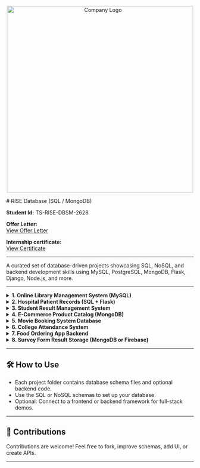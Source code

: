 <p align="center">
  <img src="https://assets.zyrosite.com/cdn-cgi/image/format=auto,w=306,fit=crop,q=95/A1aB5K570OT1jwXk/img-20250125-wa0004-mjEqG9Z8PbTQ8BbV.jpg" alt="Company Logo" width="500"/>
</p>
# RISE Database (SQL / MongoDB)

**Student Id:** TS-RISE-DBSM-2628

**Offer Letter:**  
[View Offer Letter](https://drive.google.com/file/d/1wMTbnMURJVXe2ywfG19PBcWZa1NrJppE/view?usp=drivesdk)

**Internship certificate:**  
[View Certificate](https://drive.google.com/file/d/16jQGuzRtubRLvSwD3RUoJ7dXYTCp89QJ/view?usp=drivedk)


---

A curated set of database-driven projects showcasing SQL, NoSQL, and backend development skills using MySQL, PostgreSQL, MongoDB, Flask, Django, Node.js, and more.

---

<details>
  <summary><strong>1. Online Library Management System (MySQL)</strong></summary>

**Problem:**  
Manual library systems make it difficult to track books, issues, and returns efficiently.

**Objective:**  
Develop a MySQL-based database to manage books, student records, issue-return logs, and generate reports.

**Requirements:**  
- MySQL  
- Optional Frontend: PHP / Flask / Java  
- Tables: `Books`, `Students`, `IssueLogs`, `Admins`

**Expected Outcome:**  
A structured database backend that can be connected to any web or desktop app to manage a digital library efficiently.

</details>

<details>
  <summary><strong>2. Hospital Patient Records (SQL + Flask)</strong></summary>

**Problem:**  
Hospitals need to manage growing patient and doctor records efficiently.

**Objective:**  
Create a CRUD web application using Flask and SQL to manage patient data.

**Requirements:**  
- SQLite or PostgreSQL  
- Flask (Python framework)  
- Bootstrap for UI  
- Tables: `Patients`, `Doctors`, `Appointments`

**Expected Outcome:**  
A complete web-based patient management tool ideal for portfolios and educational purposes.

</details>

<details>
  <summary><strong>3. Student Result Management System</strong></summary>

**Problem:**  
Schools and colleges need efficient systems for grade entry, evaluation, and reporting.

**Objective:**  
Design a result-tracking database for storing scores, grades, attendance, and performance metrics.

**Requirements:**  
- MySQL or PostgreSQL  
- Optional Frontend: Django / Flask  
- Tables: `Students`, `Subjects`, `Marks`, `Results`

**Expected Outcome:**  
A reliable backend solution for generating report cards and analyzing academic performance.

</details>

<details>
  <summary><strong>4. E-Commerce Product Catalog (MongoDB)</strong></summary>

**Problem:**  
E-commerce systems require flexible databases to handle various product types and user data.

**Objective:**  
Design a NoSQL MongoDB schema for managing product data, categories, and customer reviews.

**Requirements:**  
- MongoDB  
- JSON Schema Design  
- Optional: Express.js + Node.js + React

**Expected Outcome:**  
A scalable and flexible product catalog backend for e-commerce platforms.

</details>

<details>
  <summary><strong>5. Movie Booking System Database</strong></summary>

**Problem:**  
Movie ticket booking systems need real-time seat tracking and showtime management.

**Objective:**  
Build a relational database to manage theatres, shows, customers, and seat bookings.

**Requirements:**  
- MySQL or PostgreSQL  
- Tables: `Theatres`, `Shows`, `Seats`, `Customers`, `Bookings`

**Expected Outcome:**  
A robust backend database suitable for real-time movie ticket booking applications.

</details>

<details>
  <summary><strong>6. College Attendance System</strong></summary>

**Problem:**  
Manual attendance processes are slow, error-prone, and hard to analyze.

**Objective:**  
Create a digital system to track student attendance and generate reports on defaulters and attendance trends.

**Requirements:**  
- MySQL or SQLite  
- Optional: Web UI using Flask or Django  
- Tables: `Students`, `Subjects`, `AttendanceLogs`

**Expected Outcome:**  
An analytical, digital attendance tracking system with exportable reports and defaulter identification.

</details>

<details>
  <summary><strong>7. Food Ordering App Backend</strong></summary>

**Problem:**  
Online food delivery platforms need structured and scalable databases.

**Objective:**  
Build a normalized backend schema to handle users, restaurants, menus, and orders.

**Requirements:**  
- MySQL or PostgreSQL  
- Tables: `Users`, `Orders`, `Items`, `Restaurants`

**Expected Outcome:**  
A complete backend schema for powering any food ordering application.

</details>

<details>
  <summary><strong>8. Survey Form Result Storage (MongoDB or Firebase)</strong></summary>

**Problem:**  
Survey and feedback responses lose significance without proper data collection and analysis.

**Objective:**  
Design a NoSQL backend to store and analyze responses from educational or career guidance surveys.

**Requirements:**  
- MongoDB Atlas or Firebase Realtime DB  
- JSON-based form structure  
- Optional Frontend: React or Angular

**Expected Outcome:**  
A scalable backend to capture and query dynamic form data from students and trainees efficiently.

</details>

---

## 🛠️ How to Use

- Each project folder contains database schema files and optional backend code.  
- Use the SQL or NoSQL schemas to set up your database.  
- Optional: Connect to a frontend or backend framework for full-stack demos.

---

## 🤝 Contributions

Contributions are welcome! Feel free to fork, improve schemas, add UI, or create APIs.

---

